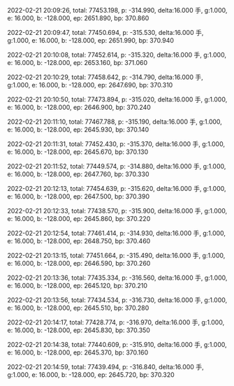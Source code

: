 2022-02-21 20:09:26, total: 77453.198, p: -314.990, delta:16.000 手, g:1.000, e: 16.000, b: -128.000, ep: 2651.890, bp: 370.860

2022-02-21 20:09:47, total: 77450.694, p: -315.530, delta:16.000 手, g:1.000, e: 16.000, b: -128.000, ep: 2651.990, bp: 370.940

2022-02-21 20:10:08, total: 77452.614, p: -315.320, delta:16.000 手, g:1.000, e: 16.000, b: -128.000, ep: 2653.160, bp: 371.060

2022-02-21 20:10:29, total: 77458.642, p: -314.790, delta:16.000 手, g:1.000, e: 16.000, b: -128.000, ep: 2647.690, bp: 370.310

2022-02-21 20:10:50, total: 77473.894, p: -315.020, delta:16.000 手, g:1.000, e: 16.000, b: -128.000, ep: 2646.900, bp: 370.240

2022-02-21 20:11:10, total: 77467.788, p: -315.190, delta:16.000 手, g:1.000, e: 16.000, b: -128.000, ep: 2645.930, bp: 370.140

2022-02-21 20:11:31, total: 77452.430, p: -315.370, delta:16.000 手, g:1.000, e: 16.000, b: -128.000, ep: 2645.670, bp: 370.130

2022-02-21 20:11:52, total: 77449.574, p: -314.880, delta:16.000 手, g:1.000, e: 16.000, b: -128.000, ep: 2647.760, bp: 370.330

2022-02-21 20:12:13, total: 77454.639, p: -315.620, delta:16.000 手, g:1.000, e: 16.000, b: -128.000, ep: 2647.500, bp: 370.390

2022-02-21 20:12:33, total: 77438.570, p: -315.900, delta:16.000 手, g:1.000, e: 16.000, b: -128.000, ep: 2645.860, bp: 370.220

2022-02-21 20:12:54, total: 77461.414, p: -314.930, delta:16.000 手, g:1.000, e: 16.000, b: -128.000, ep: 2648.750, bp: 370.460

2022-02-21 20:13:15, total: 77451.664, p: -315.490, delta:16.000 手, g:1.000, e: 16.000, b: -128.000, ep: 2646.590, bp: 370.260

2022-02-21 20:13:36, total: 77435.334, p: -316.560, delta:16.000 手, g:1.000, e: 16.000, b: -128.000, ep: 2645.120, bp: 370.210

2022-02-21 20:13:56, total: 77434.534, p: -316.730, delta:16.000 手, g:1.000, e: 16.000, b: -128.000, ep: 2645.510, bp: 370.280

2022-02-21 20:14:17, total: 77428.774, p: -316.970, delta:16.000 手, g:1.000, e: 16.000, b: -128.000, ep: 2645.830, bp: 370.350

2022-02-21 20:14:38, total: 77440.609, p: -315.910, delta:16.000 手, g:1.000, e: 16.000, b: -128.000, ep: 2645.370, bp: 370.160

2022-02-21 20:14:59, total: 77439.494, p: -316.840, delta:16.000 手, g:1.000, e: 16.000, b: -128.000, ep: 2645.720, bp: 370.320